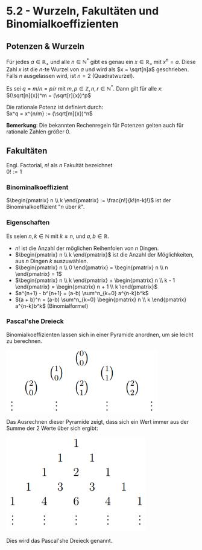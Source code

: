 # 5.2 - Wurzeln, Fakultäten und Binomialkoeffizienten
## Potenzen & Wurzeln
Für jedes $a \in \mathbb{R}_+$ und alle $n \in \mathbb{N}^*$ gibt es genau ein $x \in \mathbb{R}_+$
mit $x^n = a$. Diese Zahl $x$ ist die $n$-te Wurzel von $a$ und wird als $x = \sqrt[n]a$ geschrieben.  
Falls $n$ ausgelassen wird, ist $n = 2$ (Quadratwurzel).

Es sei $q = m / n = p / r$ mit  $m, p \in \mathbb{Z}, n, r \in \mathbb{N}^*$. Dann gilt für alle $x$:  
$(\sqrt[n]{x})^m = (\sqrt[r]{x})^p$

Die rationale Potenz ist definiert durch:  
$x^q = x^{n/m} := (\sqrt[m]{x})^n$

**Bemerkung**: Die bekannten Rechenregeln für Potenzen gelten auch für rationale Zahlen größer 0.


## Fakultäten
Engl. Factorial, $n!$ als $n$ Fakultät bezeichnet  
$0! := 1$

### Binominalkoeffizient
$\begin{pmatrix} n \\ k \end{pmatrix} := \frac{n!}{k!(n-k)!}$ ist der Binominalkoeffizient
"$n$ über $k$".

### Eigenschaften
Es seien $n,k \in \mathbb{N}$ mit $k \le n$, und $a,b \in \mathbb{R}$.

- $n!$ ist die Anzahl der möglichen Reihenfolen von $n$ Dingen.
- $\begin{pmatrix} n \\ k \end{pmatrix}$ ist die Anzahl der Möglichkeiten, aus $n$ Dingen $k$ auszuwählen.
- $\begin{pmatrix} n \\ 0 \end{pmatrix} = \begin{pmatrix} n \\ n \end{pmatrix} = 1$
- $\begin{pmatrix} n \\ k \end{pmatrix} + \begin{pmatrix} n \\ k - 1 \end{pmatrix} = \begin{pmatrix} n + 1 \\ k \end{pmatrix}$
- $a^{n+1} - b^{n+1} = (a-b) \sum^n_{k=0} a^{n-k}b^k$
- $(a + b)^n = (a-b) \sum^n_{k=0} \begin{pmatrix} n \\ k \end{pmatrix} a^{n-k}b^k$ (Binomialformel)

### Pascal'she Dreieck
Binomialkoeffizienten lassen sich in einer Pyramide anordnen, um sie leicht zu berechnen.

![](./py1.png)

Das Ausrechnen dieser Pyramide zeigt, dass sich ein Wert immer aus der Summe der 2 Werte über sich
ergibt:

![](./py2.png)

Dies wird das Pascal'she Dreieck genannt.